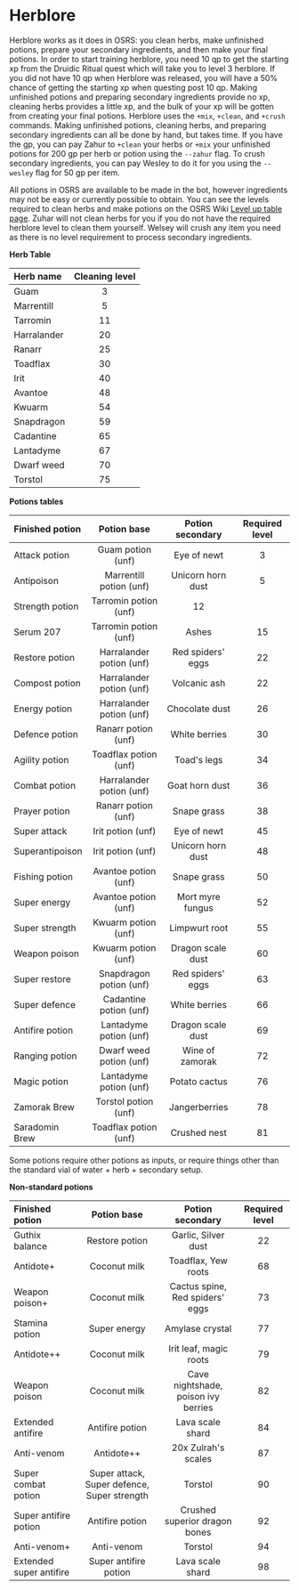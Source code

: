 # Herblore

Herblore works as it does in OSRS: you clean herbs, make unfinished potions, prepare your secondary ingredients, and then make your final potions. In order to start training herblore, you need 10 qp to get the starting xp from the Druidic Ritual quest which will take you to level 3 herblore. If you did not have 10 qp when Herblore was released, you will have a 50% chance of getting the starting xp when questing post 10 qp. Making unfinished potions and preparing secondary ingredients provide no xp, cleaning herbs provides a little xp, and the bulk of your xp will be gotten from creating your final potions. Herblore uses the `+mix`, `+clean`, and `+crush` commands. Making unfinished potions, cleaning herbs, and preparing secondary ingredients can all be done by hand, but takes time. If you have the gp, you can pay Zahur to `+clean` your herbs or `+mix` your unfinished potions for 200 gp per herb or potion using the `--zahur` flag. To crush secondary ingredients, you can pay Wesley to do it for you using the `--wesley` flag for 50 gp per item.

All potions in OSRS are available to be made in the bot, however ingredients may not be easy or currently possible to obtain. You can see the levels required to clean herbs and make potions on the OSRS Wiki [Level up table page](https://oldschool.runescape.wiki/w/Herblore/Level_up_table). Zuhar will not clean herbs for you if you do not have the required herblore level to clean them yourself. Welsey will crush any item you need as there is no level requirement to process secondary ingredients.

**Herb Table**

| **Herb name** | **Cleaning level** |
| :--- | :---: |
| Guam | 3 |
| Marrentill | 5 |
| Tarromin | 11 |
| Harralander | 20 |
| Ranarr | 25 |
| Toadflax | 30 |
| Irit | 40 |
| Avantoe | 48 |
| Kwuarm | 54 |
| Snapdragon | 59 |
| Cadantine | 65 |
| Lantadyme | 67 |
| Dwarf weed | 70 |
| Torstol | 75 |

**Potions tables**

| **Finished potion** | **Potion base** | **Potion secondary** | **Required level** |
| :--- | :---: | :---: | :---: |
| Attack potion | Guam potion \(unf\) | Eye of newt | 3 |
| Antipoison | Marrentill potion \(unf\) | Unicorn horn dust | 5 |
| Strength potion | Tarromin potion \(unf\) | 12 |  |
| Serum 207 | Tarromin potion \(unf\) | Ashes | 15 |
| Restore potion | Harralander potion \(unf\) | Red spiders' eggs | 22 |
| Compost potion | Harralander potion \(unf\) | Volcanic ash | 22 |
| Energy potion | Harralander potion \(unf\) | Chocolate dust | 26 |
| Defence potion | Ranarr potion \(unf\) | White berries | 30 |
| Agility potion | Toadflax potion \(unf\) | Toad's legs | 34 |
| Combat potion | Harralander potion \(unf\) | Goat horn dust | 36 |
| Prayer potion | Ranarr potion \(unf\) | Snape grass | 38 |
| Super attack | Irit potion \(unf\) | Eye of newt | 45 |
| Superantipoison | Irit potion \(unf\) | Unicorn horn dust | 48 |
| Fishing potion | Avantoe potion \(unf\) | Snape grass | 50 |
| Super energy | Avantoe potion \(unf\) | Mort myre fungus | 52 |
| Super strength | Kwuarm potion \(unf\) | Limpwurt root | 55 |
| Weapon poison | Kwuarm potion \(unf\) | Dragon scale dust | 60 |
| Super restore | Snapdragon potion \(unf\) | Red spiders' eggs | 63 |
| Super defence | Cadantine potion \(unf\) | White berries | 66 |
| Antifire potion | Lantadyme potion \(unf\) | Dragon scale dust | 69 |
| Ranging potion | Dwarf weed potion \(unf\) | Wine of zamorak | 72 |
| Magic potion | Lantadyme potion \(unf\) | Potato cactus | 76 |
| Zamorak Brew | Torstol potion \(unf\) | Jangerberries | 78 |
| Saradomin Brew | Toadflax potion \(unf\) | Crushed nest | 81 |

Some potions require other potions as inputs, or require things other than the standard vial of water + herb + secondary setup.

**Non-standard potions**

| **Finished potion** | **Potion base** | **Potion secondary** | **Required level** |
| :--- | :---: | :---: | :---: |
| Guthix balance | Restore potion | Garlic, Silver dust | 22 |
| Antidote+ | Coconut milk | Toadflax, Yew roots | 68 |
| Weapon poison+ | Coconut milk | Cactus spine, Red spiders' eggs | 73 |
| Stamina potion | Super energy | Amylase crystal | 77 |
| Antidote++ | Coconut milk | Irit leaf, magic roots | 79 |
| Weapon poison | Coconut milk | Cave nightshade, poison ivy berries | 82 |
| Extended antifire | Antifire potion | Lava scale shard | 84 |
| Anti-venom | Antidote++ | 20x Zulrah's scales | 87 |
| Super combat potion | Super attack, Super defence, Super strength | Torstol | 90 |
| Super antifire potion | Antifire potion | Crushed superior dragon bones | 92 |
| Anti-venom+ | Anti-venom | Torstol | 94 |
| Extended super antifire | Super antifire potion | Lava scale shard | 98 |

